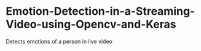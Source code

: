 # Emotion-Detection-in-a-Streaming-Video-using-Opencv-and-Keras
Detects emotions of a person in live video
